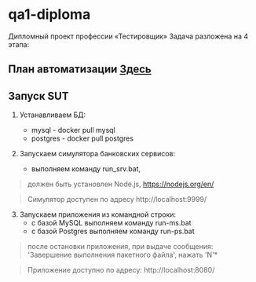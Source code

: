 # qa1-diploma
Дипломный проект профессии «Тестировщик»
Задача разложена на 4 этапа:

План автоматизации [Здесь](Plan.md)
---------------------

## Запуск SUT

1. Устанавливаем БД: 
    - mysql - docker pull mysql
    - postgres - docker pull postgres

2. Запускаем симулятора банковских сервисов:
    - выполняем команду run_srv.bat,  

> должен быть установлен Node.js, https://nodejs.org/en/

> Cимулятор доступен по адресу http://localhost:9999/

3. Запускаем приложения из командной строки:  
    - с базой  MySQL выполняем команду run-ms.bat
    - с базой  Postgres выполняем команду run-ps.bat

> после остановки приложения, при выдаче сообщения: 'Завершение выполнения пакетного файла', нажать 'N'*

> Приложение доступно по адресу: http://localhost:8080/




